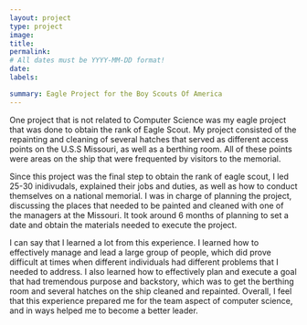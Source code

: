 ```yaml
---
layout: project
type: project
image: 
title: 
permalink: 
# All dates must be YYYY-MM-DD format!
date:
labels:

summary: Eagle Project for the Boy Scouts Of America
---
```


One project that is not related to Computer Science was my eagle project that was done to obtain the rank of Eagle Scout.  My project consisted of the repainting and cleaning of several hatches that served as different access points on the U.S.S Missouri, as well as a berthing room.  All of these points were areas on the ship that were frequented by visitors to the memorial.

Since this project was the final step to obtain the rank of eagle scout, I led 25-30 inidivudals, explained their jobs and duties, as well as how to conduct themselves on a national memorial.  I was in charge of planning the project, discussing the places that needed to be painted and cleaned with one of the managers at the Missouri.  It took around 6 months of planning to set a date and obtain the materials needed to execute the project.

I can say that I learned a lot from this experience.  I learned how to effectively manage and lead a large group of people, which did prove difficult at times when different individuals had different problems that I needed to address.  I also learned how to effectively plan and execute a goal that had tremendous purpose and backstory, which was to get the berthing room and several hatches on the ship cleaned and repainted.  Overall, I feel that this experience prepared me for the team aspect of computer science, and in ways helped me to become a better leader.



